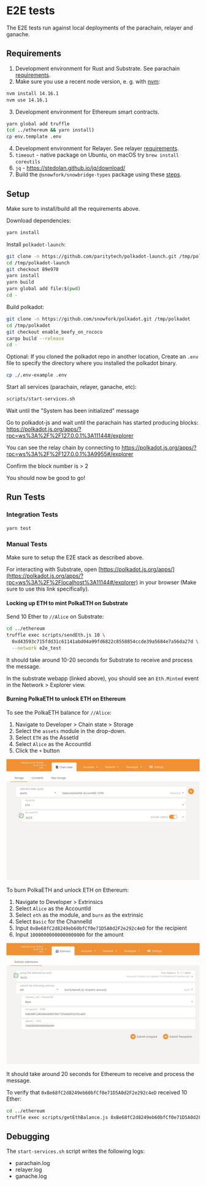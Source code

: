 # E2E tests

The E2E tests run against local deployments of the parachain, relayer and ganache.

## Requirements

1. Development environment for Rust and Substrate. See parachain [requirements](../parachain/README.md#requirements).
2. Make sure you use a recent node version, e. g. with [nvm](https://github.com/nvm-sh/nvm#installing-and-updating):

  ```bash
  nvm install 14.16.1
  nvm use 14.16.1
  ```

3. Development environment for Ethereum smart contracts.

  ```bash
  yarn global add truffle
  (cd ../ethereum && yarn install)
  cp env.template .env
  ```

4. Development environment for Relayer. See relayer [requirements](../relayer/README.md#development).
5. `timeout` - native package on Ubuntu, on macOS try ```brew install coreutils```
6. `jq` - https://stedolan.github.io/jq/download/
7. Build the `@snowfork/snowbridge-types` package using these [steps](../types/README.md#development).

## Setup

Make sure to install/build all the requirements above.

Download dependencies:

```bash
yarn install
```

Install `polkadot-launch`:

```bash
git clone -n https://github.com/paritytech/polkadot-launch.git /tmp/polkadot-launch
cd /tmp/polkadot-launch
git checkout 89e970
yarn install
yarn build
yarn global add file:$(pwd)
cd -
```

Build polkadot:

```bash
git clone -n https://github.com/snowfork/polkadot.git /tmp/polkadot
cd /tmp/polkadot
git checkout enable_beefy_on_rococo
cargo build --release
cd -
```

Optional: If you cloned the polkadot repo in another location, Create an `.env` file to specify the directory where you installed the polkadot binary.

```bash
cp ./.env-example .env
```

Start all services (parachain, relayer, ganache, etc):

```bash
scripts/start-services.sh
```

Wait until the "System has been initialized" message

Go to polkadot-js and wait until the parachain has started producing blocks:
https://polkadot.js.org/apps/?rpc=ws%3A%2F%2F127.0.0.1%3A11144#/explorer

You can see the relay chain by connecting to https://polkadot.js.org/apps/?rpc=ws%3A%2F%2F127.0.0.1%3A9955#/explorer

Confirm the block number is > 2

You should now be good to go!

## Run Tests

### Integration Tests

```bash
yarn test
```

### Manual Tests

Make sure to setup the E2E stack as described above.

For interacting with Substrate, open [https://polkadot.js.org/apps/](https://polkadot.js.org/apps/?rpc=ws%3A%2F%2Flocalhost%3A11144#/explorer) in your browser (Make sure to use this link specifically).

#### Locking up ETH to mint PolkaETH on Substrate

Send 10 Ether to `//Alice` on Substrate:

```bash
cd ../ethereum
truffle exec scripts/sendEth.js 10 \
  0xd43593c715fdd31c61141abd04a99fd6822c8558854ccde39a5684e7a56da27d \
  --network e2e_test
```

It should take around 10-20 seconds for Substrate to receive and process the message.

In the substrate webapp (linked above), you should see an `Eth.Minted` event in the Network > Explorer view.

#### Burning PolkaETH to unlock ETH on Ethereum

To see the PolkaETH balance for `//Alice`:

1. Navigate to Developer > Chain state > Storage
2. Select the `assets` module in the drop-down.
3. Select `ETH` as the AssetId
4. Select `Alice` as the AccountId
5. Click the `+` button

![Viewing the account balance for Alice](docs/query-balance.jpeg)

To burn PolkaETH and unlock ETH on Ethereum:

1. Navigate to Developer > Extrinsics
2. Select `Alice` as the AccountId
3. Select `eth` as the module, and `burn` as the extrinsic
4. Select `Basic` for the ChannelId
5. Input `0xBe68fC2d8249eb60bfCf0e71D5A0d2F2e292c4eD` for the recipient
6. Input `10000000000000000000` for the amount

![Viewing the account balance for Alice](docs/burn-polkaeth.jpeg)

It should take around 20 seconds for Ethereum to receive and process the message.

To verify that `0xBe68fC2d8249eb60bfCf0e71D5A0d2F2e292c4eD` received 10 Ether:

```bash
cd ../ethereum
truffle exec scripts/getEthBalance.js 0xBe68fC2d8249eb60bfCf0e71D5A0d2F2e292c4eD --network e2e_test
```

## Debugging

The `start-services.sh` script writes the following logs:

- parachain.log
- relayer.log
- ganache.log
